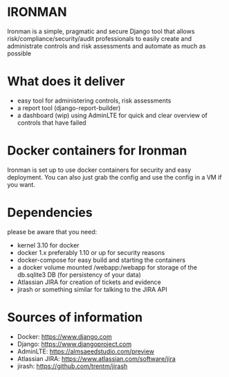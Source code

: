# IRONMAN
Ironman is a simple, pragmatic and secure Django tool that allows risk/compliance/security/audit professionals to easily create and administrate controls and risk assessments and automate as much as possible

# What does it deliver

* easy tool for administering controls, risk assessments 
* a report tool (django-report-builder)
* a dashboard (wip) using AdminLTE for quick and clear overview of controls that have failed

# Docker containers for Ironman
Ironman is set up to use docker containers for security and easy deployment.
You can also just grab the config and use the config in a VM if you want.

# Dependencies
please be aware that you need:

* kernel 3.10 for docker
* docker 1.x preferably 1.10 or up for security reasons
* docker-compose for easy build and starting the containers
* a docker volume mounted /webapp:/webapp for storage of the db.sqlite3 DB (for persistency of your data)
* Atlassian JIRA for creation of tickets and evidence
* jirash or something similar for talking to the JIRA API

# Sources of information
* Docker: https://www.django.com
* Django: https://www.djangoproject.com
* AdminLTE: https://almsaeedstudio.com/preview
* Atlassian JIRA: https://www.atlassian.com/software/jira
* jirash: https://github.com/trentm/jirash


